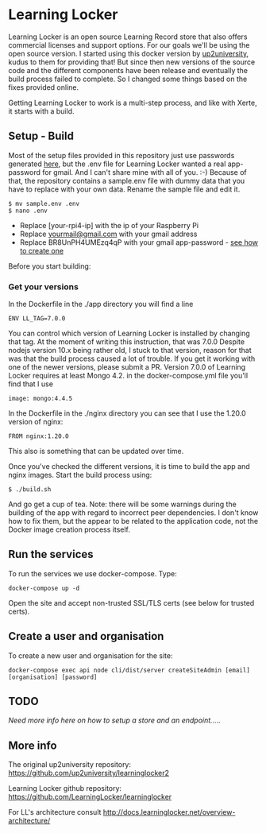 # Learning Locker

Learning Locker is an open source Learning Record store that also offers commercial licenses and support options.
For our goals we'll be using the open source version.
I started using this docker version by [up2university](https://github.com/up2university/learninglocker2), kudus to them for providing that!
But since then new versions of the source code and the different components have been release and eventually the build process failed to complete. So I changed some things based on the fixes provided online.

Getting Learning Locker to work is a multi-step process, and like with Xerte, it starts with a build.

## Setup - Build

Most of the setup files provided in this repository just use passwords generated [here](https://passwordsgenerator.net/), but the .env file for Learning Locker wanted a real app-password for gmail. And I can't share mine with all of you. :-)
Because of that, the repository contains a sample.env file with dummy data that you have to replace with your own data. Rename the sample file and edit it.
```
$ mv sample.env .env
$ nano .env
```
- Replace [your-rpi4-ip] with the ip of your Raspberry Pi
- Replace yourmail@gmail.com with your gmail address
- Replace BR8UnPH4UMEzq4qP with your gmail app-password - [see how to create one](https://support.google.com/accounts/answer/185833)

Before you start building:

### Get your versions
In the Dockerfile in the ./app directory you will find a line 
```
ENV LL_TAG=7.0.0
```
You can control which version of Learning Locker is installed by changing that tag. At the moment of writing this instruction, that was 7.0.0
Despite nodejs version 10.x being rather old, I stuck to that version, reason for that was that the build process caused a lot of trouble. If you get it working with one of the newer versions, please submit a PR.
Version 7.0.0 of Learning Locker requires at least Mongo 4.2. in the docker-compose.yml file you'll find that I use
```
image: mongo:4.4.5
```
In the Dockerfile in the ./nginx directory you can see that I use the 1.20.0 version of nginx:
```
FROM nginx:1.20.0
```
This also is something that can be updated over time.

Once you've checked the different versions, it is time to build the app and nginx images. Start the build process using:
```
$ ./build.sh
```
And go get a cup of tea.
Note: there will be some warnings during the building of the app with regard to incorrect peer dependencies. I don't know how to fix them, but the appear to be related to the application code, not the Docker image creation process itself.

## Run the services
To run the services we use docker-compose. Type:
```
docker-compose up -d
```
Open the site and accept non-trusted SSL/TLS certs (see below for trusted certs).

## Create a user and organisation
To create a new user and organisation for the site:

```
docker-compose exec api node cli/dist/server createSiteAdmin [email] [organisation] [password]
```

## TODO

_Need more info here on how to setup a store and an endpoint....._

## More info
The original up2university repository: https://github.com/up2university/learninglocker2

Learning Locker github repository: https://github.com/LearningLocker/learninglocker

For LL's architecture consult http://docs.learninglocker.net/overview-architecture/

